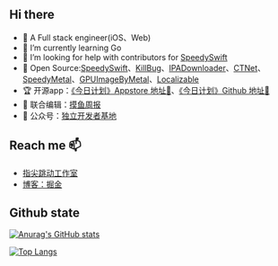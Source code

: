 ## Hi there 

- 🤡 A Full stack engineer(iOS、Web)
- 🌱 I’m currently learning Go
- 🤔 I’m looking for help with contributors for [SpeedySwift](https://github.com/Tliens/SpeedySwift)
- 🐻 Open Source:[SpeedySwift](https://github.com/Tliens/SpeedySwift)、[KillBug](https://github.com/Tliens/KillBug)、[IPADownloader](https://github.com/Tliens/IPADownloader)、[CTNet](https://github.com/ours-curiosity/CTNet)、[SpeedyMetal](https://github.com/Tliens/SpeedyMetal)、[GPUImageByMetal](https://github.com/Tliens/GPUImageByMetal)、[Localizable](https://github.com/Tliens/Localizable)
- 🏆 开源app：[《今日计划》Appstore 地址🚀](https://apps.apple.com/cn/app/id1505020317)、[《今日计划》Github 地址💼](https://github.com/Tliens/SSPlan)
- 🐠 联合编辑：[摸鱼周报](https://github.com/zhangferry/iOSWeeklyLearning)
- 🌈 公众号：[独立开发者基地](https://mp.weixin.qq.com/s/VJoksew5w9h7Un9onpcrVA)


## Reach me 📫
- [指尖跳动工作室](https://www.tlien.top)
- [博客：掘金](https://juejin.cn/user/1151943916921885/posts)

## Github state

[![Anurag's GitHub stats](https://github-readme-stats.vercel.app/api?username=Tliens)](https://github.com/anuraghazra/github-readme-stats)

[![Top Langs](https://github-readme-stats.vercel.app/api/top-langs/?username=Tliens&layout=compact)](https://github.com/anuraghazra/github-readme-stats)


